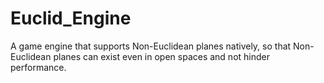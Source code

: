 # Euclid_Engine
A game engine that supports Non-Euclidean planes natively, so that Non-Euclidean planes can exist even in open spaces and not hinder performance.
